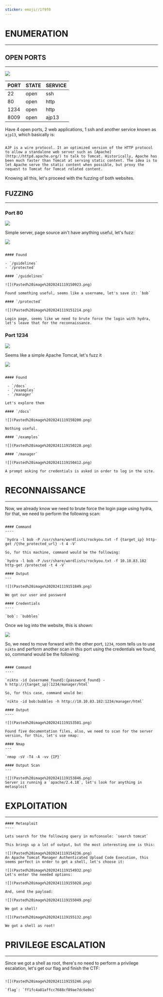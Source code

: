 ```yaml
---
sticker: emoji//1f9f0
---
```


# ENUMERATION
---

## OPEN PORTS
---

![](Pasted%20image%2020241119144825.png)

| PORT | STATE | SERVICE |
| :--- | :---- | :------ |
| 22   | open  | ssh     |
| 80   | open  | http    |
| 1234 | open  | http    |
| 8009 | open  | ajp13   |

Have 4 open ports, 2 web applications, 1 ssh and another service known as `ajp13`, which basically is:

```ad-note

AJP is a wire protocol. It an optimized version of the HTTP protocol to allow a standalone web server such as [Apache](http://httpd.apache.org/) to talk to Tomcat. Historically, Apache has been much faster than Tomcat at serving static content. The idea is to let Apache serve the static content when possible, but proxy the request to Tomcat for Tomcat related content.

```

Knowing all this, let's proceed with the fuzzing of both websites.

## FUZZING
---

### Port 80


![](Pasted%20image%2020241119150643.png)

Simple server, page source ain't have anything useful, let's fuzz:

![](Pasted%20image%2020241119150835.png)

```ad-hint

#### Found

- `/guidelines`
- `/protected`

#### `/guidelines`

![](Pasted%20image%2020241119150923.png)

Found something useful, seems like a username, let's save it: `bob`

#### `/protected`

![](Pasted%20image%2020241119151214.png)

Login page, seems like we need to brute force the login with hydra, let's leave that for the reconnaissance.

```
### Port 1234

![](Pasted%20image%2020241119150045.png)

Seems like a simple Apache Tomcat, let's fuzz it

![](Pasted%20image%2020241119145958.png)

```ad-hint

#### Found

 - `/docs`
 - `/examples`
 - `/manager`

Let's explore them

#### `/docs`

![](Pasted%20image%2020241119150200.png)

Nothing useful.

#### `/examples`

![](Pasted%20image%2020241119150228.png)

#### `/manager`

![](Pasted%20image%2020241119150412.png)

A prompt asking for credentials is asked in order to log in the site.
```



# RECONNAISSANCE
---

Now, we already know we need to brute force the login page using hydra, for that, we need to perform the following scan:

```ad-hint

#### Command
----

`hydra -l bob -P /usr/share/wordlists/rockyou.txt -f {target_ip} http-get /{the_protected_url} -t 4 -V`

So, for this machine, command would be the following:

`hydra -l bob -P /usr/share/wordlists/rockyou.txt -f 10.10.83.182 http-get /protected -t 4 -V`

#### Output
---

![](Pasted%20image%2020241119151849.png)

We got our user and password

#### Credentials
----

`bob`: `bubbles`
```

Once we log into the website, this is shown:

![](Pasted%20image%2020241119152106.png)

So, we need to move forward with the other port, `1234`, room tells us to use `nikto` and perform another scan in this port using the credentials we found, so, command would be the following:

```ad-hint

#### Command
----

`nikto -id {username_found}:{password_found} -h http://{target_ip}:1234/manager/html`

So, for this case, command would be:

`nikto -id bob:bubbles -h http://10.10.83.182:1234/manager/html`

#### Output
----

![](Pasted%20image%2020241119153501.png)

Found five documentation files, also, we need to scan for the server version, for this, let's use nmap:

#### Nmap
---

`nmap -sV -T4 -A -vv {IP}`

#### Output Scan
---

![](Pasted%20image%2020241119153846.png)
Server is running a `apache/2.4.18`, let's look for anything in metasploit

```


# EXPLOITATION
---

```ad-hint
#### Metasploit
----

Lets search for the following query in msfconsole: `search tomcat`

This brings up a lot of output, but the most interesting one is this:

![](Pasted%20image%2020241119154236.png)
An Apache Tomcat Manager Authenticated Upload Code Execution, this seems perfect in order to get a shell, let's choose it:

![](Pasted%20image%2020241119154932.png)
Let's enter the needed options:

![](Pasted%20image%2020241119155028.png)

And, send the payload:

![](Pasted%20image%2020241119155049.png)

We got a shell!

![](Pasted%20image%2020241119155132.png)

We got a shell as root!
```







# PRIVILEGE ESCALATION
---


Since we got a shell as root, there's no need to perform a privilege escalation, let's get our flag and finish the CTF:

```ad-note

![](Pasted%20image%2020241119155246.png)

`flag`: `ff1fc4a81affcc7688cf89ae7dc6e0e1`
```

